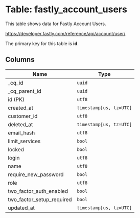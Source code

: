 # Table: fastly_account_users

This table shows data for Fastly Account Users.

https://developer.fastly.com/reference/api/account/user/

The primary key for this table is **id**.

## Columns

| Name          | Type          |
| ------------- | ------------- |
|_cq_id|`uuid`|
|_cq_parent_id|`uuid`|
|id (PK)|`utf8`|
|created_at|`timestamp[us, tz=UTC]`|
|customer_id|`utf8`|
|deleted_at|`timestamp[us, tz=UTC]`|
|email_hash|`utf8`|
|limit_services|`bool`|
|locked|`bool`|
|login|`utf8`|
|name|`utf8`|
|require_new_password|`bool`|
|role|`utf8`|
|two_factor_auth_enabled|`bool`|
|two_factor_setup_required|`bool`|
|updated_at|`timestamp[us, tz=UTC]`|